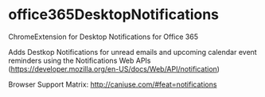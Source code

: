 # office365DesktopNotifications
ChromeExtension for Desktop Notifications for Office 365


Adds Destkop Notifications for unread emails and upcoming calendar event reminders using the Notifications Web APIs (https://developer.mozilla.org/en-US/docs/Web/API/notification)


Browser Support Matrix:
http://caniuse.com/#feat=notifications

